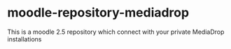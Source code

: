 moodle-repository-mediadrop
===========================

This is a moodle 2.5 repository which connect with your private MediaDrop installations
